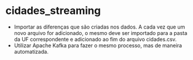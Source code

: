 # cidades_streaming

- Importar as diferenças que são criadas nos dados. A cada vez que um novo arquivo for adicionado, o mesmo deve ser importado para a pasta da UF correspondente e adicionado ao fim do arquivo cidades.csv.
- Utilizar Apache Kafka para fazer o mesmo processo, mas de maneira automatizada.
